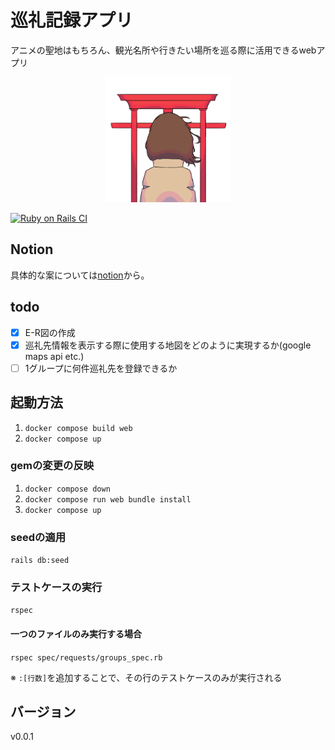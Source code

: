 # 巡礼記録アプリ

アニメの聖地はもちろん、観光名所や行きたい場所を巡る際に活用できるwebアプリ

<p align="center">
  <img src="app/assets/images/logo.png" width="200px">
</p>

[![Ruby on Rails CI](https://github.com/elca-hub/junrei/actions/workflows/rubyonrails.yml/badge.svg)](https://github.com/elca-hub/junrei/actions/workflows/rubyonrails.yml)

## Notion

具体的な案については[notion](https://crimson-gander-f25.notion.site/4112fcba63994ab39b3efaa943ca9da5)から。

## todo

- [x] E-R図の作成
- [x] 巡礼先情報を表示する際に使用する地図をどのように実現するか(google maps api etc.)
- [ ] 1グループに何件巡礼先を登録できるか

## 起動方法

1. `docker compose build web`
2. `docker compose up`

### gemの変更の反映

1. `docker compose down`
2. `docker compose run web bundle install`
3. `docker compose up`

### seedの適用

`rails db:seed`

### テストケースの実行

`rspec`

#### 一つのファイルのみ実行する場合

`rspec spec/requests/groups_spec.rb`

※ `:[行数]`を追加することで、その行のテストケースのみが実行される

## バージョン

v0.0.1
